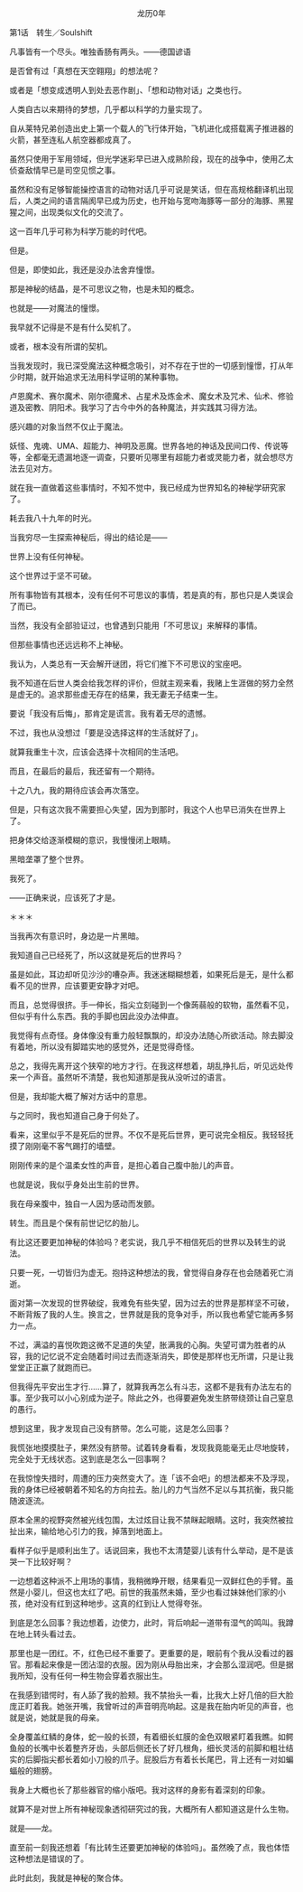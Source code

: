 <p align="center">龙历0年</p>

第1话　转生／Soulshift

凡事皆有一个尽头。唯独香肠有两头。——德国谚语

是否曾有过「真想在天空翱翔」的想法呢？

或者是「想变成透明人到处去恶作剧」、「想和动物对话」之类也行。

人类自古以来期待的梦想，几乎都以科学的力量实现了。

自从莱特兄弟创造出史上第一个载人的飞行体开始，飞机进化成搭载离子推进器的火箭，甚至连私人航空器都成真了。

虽然只使用于军用领域，但光学迷彩早已进入成熟阶段，现在的战争中，使用乙太侦查敌情早已是司空见惯之事。

虽然和没有足够智能操控语言的动物对话几乎可说是笑话，但在高规格翻译机出现后，人类之间的语言隔阂早已成为历史，也开始与宽吻海豚等一部分的海豚、黑猩猩之间，出现类似文化的交流了。

这一百年几乎可称为科学万能的时代吧。

但是。

但是，即使如此，我还是没办法舍弃憧憬。

那是神秘的结晶，是不可思议之物，也是未知的概念。

也就是——对魔法的憧憬。

我早就不记得是不是有什么契机了。

或者，根本没有所谓的契机。

当我发现时，我已深受魔法这种概念吸引，对不存在于世的一切感到憧憬，打从年少时期，就开始追求无法用科学证明的某种事物。

卢恩魔术、赛尔魔术、刚尔德魔术、占星术及炼金术、魔女术及咒术、仙术、修验道及密教、阴阳术。我学习了古今中外的各种魔法，并实践其习得方法。

感兴趣的对象当然不仅止于魔法。

妖怪、鬼魂、UMA、超能力、神明及恶魔。世界各地的神话及民间口传、传说等等，全都毫无遗漏地逐一调查，只要听见哪里有超能力者或灵能力者，就会想尽方法去见对方。

就在我一直做着这些事情时，不知不觉中，我已经成为世界知名的神秘学研究家了。

耗去我八十九年的时光。

当我穷尽一生探索神秘后，得出的结论是——

世界上没有任何神秘。

这个世界过于坚不可破。

所有事物皆有其根本，没有任何不可思议的事情，若是真的有，那也只是人类误会了而已。

当然，我没有全部验证过，也曾遇到只能用「不可思议」来解释的事情。

但那些事情也还远远称不上神秘。

我认为，人类总有一天会解开谜团，将它们推下不可思议的宝座吧。

我不知道在后世人类会给我怎样的评价，但就主观来看，我赌上生涯做的努力全然是虚无的。追求那些虚无存在的结果，我无妻无子结束一生。

要说「我没有后悔」，那肯定是谎言。我有着无尽的遗憾。

不过，我也从没想过「要是没选择这样的生活就好了」。

就算我重生十次，应该会选择十次相同的生活吧。

而且，在最后的最后，我还留有一个期待。

十之八九，我的期待应该会再次落空。

但是，只有这次我不需要担心失望，因为到那时，我这个人也早已消失在世界上了。

把身体交给逐渐模糊的意识，我慢慢闭上眼睛。

黑暗垄罩了整个世界。

我死了。

——正确来说，应该死了才是。

＊＊＊

当我再次有意识时，身边是一片黑暗。

我知道自己已经死了，所以这就是死后的世界吗？

虽是如此，耳边却听见沙沙的嘈杂声。我迷迷糊糊想着，如果死后是无，是什么都看不见的世界，应该要更安静才对吧。

而且，总觉得很挤。手一伸长，指尖立刻碰到一个像蒟蒻般的软物，虽然看不见，但似乎有什么东西。我的手脚也因此没办法伸直。

我觉得有点奇怪。身体像没有重力般轻飘飘的，却没办法随心所欲活动。除去脚没有着地，所以没有脚踏实地的感觉外，还是觉得奇怪。

总之，我得先离开这个狭窄的地方才行。在我这样想着，胡乱挣扎后，听见远处传来一个声音。虽然听不清楚，我也知道那是我从没听过的语言。

但是，我却能大概了解对方话中的意思。

与之同时，我也知道自己身于何处了。

看来，这里似乎不是死后的世界。不仅不是死后世界，更可说完全相反。我轻轻抚摸了刚刚毫不客气踢打的墙壁。

刚刚传来的是个温柔女性的声音，是担心着自己腹中胎儿的声音。

也就是说，我似乎身处出生前的世界。

我在母亲腹中，独自一人因为感动而发颤。

转生。而且是个保有前世记忆的胎儿。

有比这还要更加神秘的体验吗？老实说，我几乎不相信死后的世界以及转生的说法。

只要一死，一切皆归为虚无。抱持这种想法的我，曾觉得自身存在也会随着死亡消逝。

面对第一次发现的世界破绽，我难免有些失望，因为过去的世界是那样坚不可破，不断背叛了我的人生。换言之，世界就是我的竞争对手，所以我也希望它能再多努力一点。

不过，满溢的喜悦吹跑这微不足道的失望，胀满我的心胸。失望可谓为胜者的从容，我的记忆说不定会随着时间过去而逐渐消失，即使是那样也无所谓，只是让我堂堂正正赢了就跑而已。

但我得先平安出生才行……算了，就算我再怎么有斗志，这都不是我有办法左右的事。至少我可以小心别成为逆子。除此之外，也得要避免发生脐带绕颈让自己窒息的愚行。

想到这里，我才发现自己没有脐带。怎么可能，这是怎么回事？

我慌张地摸摸肚子，果然没有脐带。试着转身看看，发现我竟能毫无止尽地旋转，完全处于无线状态。这到底是怎么一回事啊？

在我惊惶失措时，周遭的压力突然变大了。连「该不会吧」的想法都来不及浮现，我的身体已经被朝着不知名的方向拉去。胎儿的力气当然不足以与其抗衡，我只能随波逐流。

原本全黑的视野突然被光线包围，太过炫目让我不禁眯起眼睛。这时，我突然被拉扯出来，输给地心引力的我，掉落到地面上。

看样子似乎是顺利出生了。话说回来，我也不太清楚婴儿该有什么举动，是不是该哭一下比较好啊？

一边想着这种派不上用场的事情，我稍微睁开眼，结果看见一双鲜红色的手臂。虽然是小婴儿，但这也太红了吧。前世的我虽然未婚，至少也看过妹妹他们家的小孩，绝对没有红到这种地步。这真的红到让人觉得夸张。

到底是怎么回事？我边想着，边使力，此时，背后响起一道带有湿气的鸣叫。我蹲在地上转头看过去。

那里也是一团红。不，红色已经不重要了。更重要的是，眼前有个我从没看过的器官。那看起来像是一团沾湿的衣服。因为刚从母胎出来，才会那么湿润吧。但是据我所知，没有任何一种生物会穿着衣服出生。

在我感到错愕时，有人舔了我的脸颊。我不禁抬头一看，比我大上好几倍的巨大脸庞正盯着我。她张开嘴，我曾听过的声音明亮响起。这是我在胎内听见的声音，也就是说，她就是我的母亲。

全身覆盖红鳞的身体，蛇一般的长颈，有着细长虹膜的金色双眼紧盯着我瞧。如鳄鱼般的长嘴中长着整齐牙齿，头部后侧还长了好几根角，细长灵活的前脚和粗壮结实的后脚指尖都长着如小刀般的爪子。屁股后方有着长长尾巴，背上还有一对如蝙蝠般的翅膀。

我身上大概也长了那些器官的缩小版吧。我对这样的身影有着深刻的印象。

就算不是对世上所有神秘现象透彻研究过的我，大概所有人都知道这是什么生物。

就是——龙。

直至前一刻我还想着「有比转生还要更加神秘的体验吗」。虽然晚了点，我也体悟这种想法是错误的了。

此时此刻，我就是神秘的聚合体。

